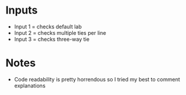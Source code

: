 # Inputs

- Input 1 = checks default lab
- Input 2 = checks multiple ties per line
- Input 3 = checks three-way tie

# Notes

- Code readability is pretty horrendous so I tried my best to comment explanations
